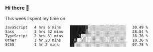### Hi there 👋

<!--
**qiruohan/qiruohan** is a ✨ _special_ ✨ repository because its `README.md` (this file) appears on your GitHub profile.

Here are some ideas to get you started:

- 🔭 I’m currently working on ...
- 🌱 I’m currently learning ...
- 👯 I’m looking to collaborate on ...
- 🤔 I’m looking for help with ...
- 💬 Ask me about ...
- 📫 How to reach me: ...
- 😄 Pronouns: ...
- ⚡ Fun fact: ...
-->

This week I spent my time on 
<!--START_SECTION:waka-->
```text
JavaScript   4 hrs 6 mins    ███████▓░░░░░░░░░░░░░░░░░   30.49 % 
Sass         3 hrs 52 mins   ███████▒░░░░░░░░░░░░░░░░░   28.84 % 
TypeScript   2 hrs 31 mins   ████▓░░░░░░░░░░░░░░░░░░░░   18.76 % 
Other        1 hr 23 mins    ██▓░░░░░░░░░░░░░░░░░░░░░░   10.36 % 
SCSS         1 hr 2 mins     ██░░░░░░░░░░░░░░░░░░░░░░░   07.78 % 
```
<!--END_SECTION:waka-->
